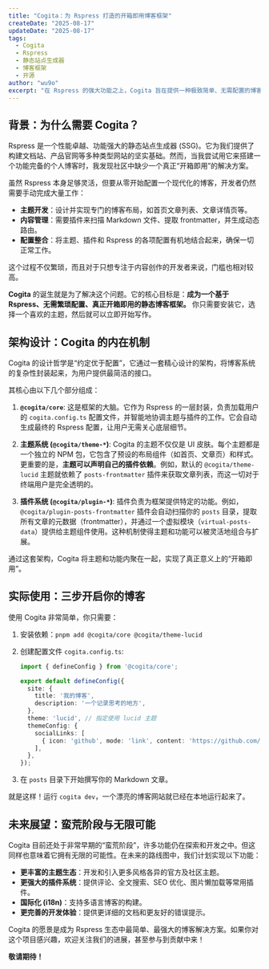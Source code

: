 ```yaml
---
title: "Cogita：为 Rspress 打造的开箱即用博客框架"
createDate: "2025-08-17"
updateDate: "2025-08-17"
tags:
  - Cogita
  - Rspress
  - 静态站点生成器
  - 博客框架
  - 开源
author: "wu9o"
excerpt: "在 Rspress 的强大功能之上，Cogita 旨在提供一种极致简单、无需配置的博客写作体验。本文将深入探讨 Cogita 的诞生背景、核心架构、使用方法以及未来规划。"
---
```


## 背景：为什么需要 Cogita？

Rspress 是一个性能卓越、功能强大的静态站点生成器 (SSG)。它为我们提供了构建文档站、产品官网等多种类型网站的坚实基础。然而，当我尝试用它来搭建一个功能完备的个人博客时，我发现社区中缺少一个真正“开箱即用”的解决方案。

虽然 Rspress 本身足够灵活，但要从零开始配置一个现代化的博客，开发者仍然需要手动完成大量工作：
-   **主题开发**：设计并实现专门的博客布局，如首页文章列表、文章详情页等。
-   **内容管理**：需要插件来扫描 Markdown 文件、提取 frontmatter，并生成动态路由。
-   **配置整合**：将主题、插件和 Rspress 的各项配置有机地结合起来，确保一切正常工作。

这个过程不仅繁琐，而且对于只想专注于内容创作的开发者来说，门槛也相对较高。

**Cogita** 的诞生就是为了解决这个问题。它的核心目标是：**成为一个基于 Rspress、无需繁琐配置、真正开箱即用的静态博客框架。** 你只需要安装它，选择一个喜欢的主题，然后就可以立即开始写作。

## 架构设计：Cogita 的内在机制

Cogita 的设计哲学是“约定优于配置”，它通过一套精心设计的架构，将博客系统的复杂性封装起来，为用户提供最简洁的接口。

其核心由以下几个部分组成：

1.  **`@cogita/core`**: 这是框架的大脑。它作为 Rspress 的一层封装，负责加载用户的 `cogita.config.ts` 配置文件，并智能地协调主题与插件的工作。它会自动生成最终的 Rspress 配置，让用户无需关心底层细节。

2.  **主题系统 (`@cogita/theme-*`)**: Cogita 的主题不仅仅是 UI 皮肤。每个主题都是一个独立的 NPM 包，它包含了预设的布局组件（如首页、文章页）和样式。更重要的是，**主题可以声明自己的插件依赖**。例如，默认的 `@cogita/theme-lucid` 主题就依赖了 `posts-frontmatter` 插件来获取文章列表，而这一切对于终端用户是完全透明的。

3.  **插件系统 (`@cogita/plugin-*`)**: 插件负责为框架提供特定的功能。例如，`@cogita/plugin-posts-frontmatter` 插件会自动扫描你的 `posts` 目录，提取所有文章的元数据（frontmatter），并通过一个虚拟模块（`virtual-posts-data`）提供给主题组件使用。这种机制使得主题和功能可以被灵活地组合与扩展。

通过这套架构，Cogita 将主题和功能内聚在一起，实现了真正意义上的“开箱即用”。

## 实际使用：三步开启你的博客

使用 Cogita 非常简单，你只需要：

1.  安装依赖：`pnpm add @cogita/core @cogita/theme-lucid`
2.  创建配置文件 `cogita.config.ts`:

    ```typescript
    import { defineConfig } from '@cogita/core';

    export default defineConfig({
      site: {
        title: '我的博客',
        description: '一个记录思考的地方',
      },
      theme: 'lucid', // 指定使用 lucid 主题
      themeConfig: {
        socialLinks: [
          { icon: 'github', mode: 'link', content: 'https://github.com/your-name' },
        ],
      },
    });
    ```

3.  在 `posts` 目录下开始撰写你的 Markdown 文章。

就是这样！运行 `cogita dev`，一个漂亮的博客网站就已经在本地运行起来了。

## 未来展望：蛮荒阶段与无限可能

Cogita 目前还处于非常早期的“蛮荒阶段”，许多功能仍在探索和开发之中。但这同样也意味着它拥有无限的可能性。在未来的路线图中，我们计划实现以下功能：

-   **更丰富的主题生态**：开发和引入更多风格各异的官方及社区主题。
-   **更强大的插件系统**：提供评论、全文搜索、SEO 优化、图片懒加载等常用插件。
-   **国际化 (i18n)**：支持多语言博客的构建。
-   **更完善的开发体验**：提供更详细的文档和更友好的错误提示。

Cogita 的愿景是成为 Rspress 生态中最简单、最强大的博客解决方案。如果你对这个项目感兴趣，欢迎关注我们的进展，甚至参与到贡献中来！

**敬请期待！**
